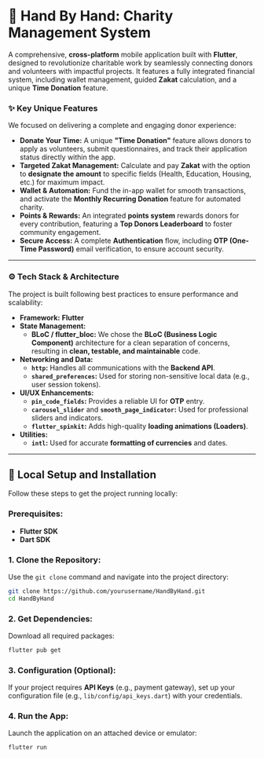 
# 🤝 Hand By Hand: Charity Management System

A comprehensive, **cross-platform** mobile application built with **Flutter**, designed to revolutionize charitable work by seamlessly connecting donors and volunteers with impactful projects. It features a fully integrated financial system, including wallet management, guided **Zakat** calculation, and a unique **Time Donation** feature.


### ✨ Key Unique Features

We focused on delivering a complete and engaging donor experience:

  * **Donate Your Time:** A unique **"Time Donation"** feature allows donors to apply as volunteers, submit questionnaires, and track their application status directly within the app.
  * **Targeted Zakat Management:** Calculate and pay **Zakat** with the option to **designate the amount** to specific fields (Health, Education, Housing, etc.) for maximum impact.
  * **Wallet & Automation:** Fund the in-app wallet for smooth transactions, and activate the **Monthly Recurring Donation** feature for automated charity.
  * **Points & Rewards:** An integrated **points system** rewards donors for every contribution, featuring a **Top Donors Leaderboard** to foster community engagement.
  * **Secure Access:** A complete **Authentication** flow, including **OTP (One-Time Password)** email verification, to ensure account security.

-----

### ⚙️ Tech Stack & Architecture

The project is built following best practices to ensure performance and scalability:

  * **Framework:** **Flutter**
  * **State Management:**
      * **BLoC / flutter\_bloc:** We chose the **BLoC (Business Logic Component)** architecture for a clean separation of concerns, resulting in **clean, testable, and maintainable** code.
  * **Networking and Data:**
      * **`http`:** Handles all communications with the **Backend API**.
      * **`shared_preferences`:** Used for storing non-sensitive local data (e.g., user session tokens).
  * **UI/UX Enhancements:**
      * **`pin_code_fields`:** Provides a reliable UI for **OTP** entry.
      * **`carousel_slider`** and **`smooth_page_indicator`:** Used for professional sliders and indicators.
      * **`flutter_spinkit`:** Adds high-quality **loading animations (Loaders)**.
  * **Utilities:**
      * **`intl`:** Used for accurate **formatting of currencies** and dates.

-----

## 🚀 Local Setup and Installation

Follow these steps to get the project running locally:

### Prerequisites:

  * **Flutter SDK**
  * **Dart SDK**

### 1\. Clone the Repository:

Use the `git clone` command and navigate into the project directory:

```bash
git clone https://github.com/yourusername/HandByHand.git
cd HandByHand
```

### 2\. Get Dependencies:

Download all required packages:

```bash
flutter pub get
```

### 3\. Configuration (Optional):

If your project requires **API Keys** (e.g., payment gateway), set up your configuration file (e.g., `lib/config/api_keys.dart`) with your credentials.

### 4\. Run the App:

Launch the application on an attached device or emulator:

```bash
flutter run
```

